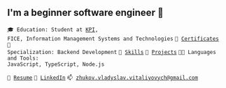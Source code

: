 ## I'm a beginner software engineer 🎯

<code>🎓 Education: Student at [KPI](https://kpi.ua/), FICE, Information Management Systems and Technologies</code>
<code>💼 [Certificates](CERTIFICATES.md)</code><br>
<code>👷 Specialization: Backend Development</code>
<code>🔧 [Skills](SKILLS.md)</code>
<code>🎲 [Projects](PROJECTS.md)</code>
<code>🧑‍💻 Languages and Tools: JavaScript, TypeScript, Node.js</code><br>

<code>📝 [Resume](#)</code>
<code>🥋 [LinkedIn](https://www.linkedin.com/in/vladyslav-zhukov-946b31342/)</code>
<code>📫 [zhukov.vladyslav.vitaliyovych@gmail.com
](mailto:zhukov.vladyslav.vitaliyovych@gmail.com)</code>
